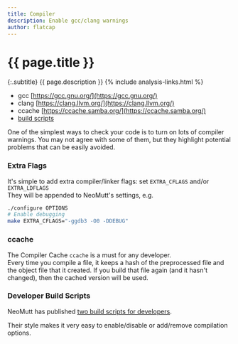 ```yaml
---
title: Compiler
description: Enable gcc/clang warnings
author: flatcap
---
```


# {{ page.title }}

{:.subtitle}
{{ page.description }}
{% include analysis-links.html %}

- gcc [https://gcc.gnu.org/](https://gcc.gnu.org/)
- clang [https://clang.llvm.org/](https://clang.llvm.org/)
- ccache [https://ccache.samba.org/](https://ccache.samba.org/)
- [build scripts](https://github.com/neomutt/management/blob/master/build/README.md#developer-build-scripts)

One of the simplest ways to check your code is to turn on lots of compiler warnings.
You may not agree with some of them, but they highlight potential problems that can be easily avoided.

### Extra Flags

It's simple to add extra compiler/linker flags: set `EXTRA_CFLAGS` and/or `EXTRA_LDFLAGS`  
They will be appended to NeoMutt's settings, e.g.

```sh
./configure OPTIONS
# Enable debugging
make EXTRA_CFLAGS="-ggdb3 -O0 -DDEBUG"
```

### ccache

The Compiler Cache `ccache` is a must for any developer.  
Every time you compile a file, it keeps a hash of the preprocessed file and the object file that it created.
If you build that file again (and it hasn't changed), then the cached version will be used.

### Developer Build Scripts

NeoMutt has published [two build scripts for developers](https://github.com/neomutt/management/blob/master/build/README.md#developer-build-scripts).

Their style makes it very easy to enable/disable or add/remove compilation options.

